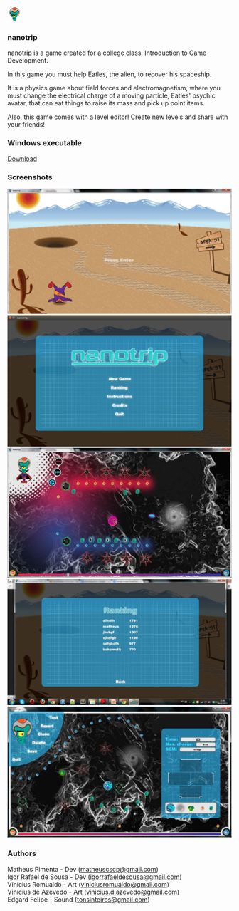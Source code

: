 ![Eatles](https://raw.githubusercontent.com/matheuscscp/nanotrip/gh-pages/images/icon.png)

### nanotrip
nanotrip is a game created for a college class, Introduction to Game Development.

In this game you must help Eatles, the alien, to recover his spaceship.

It is a physics game about field forces and electromagnetism, where you must change the electrical charge of a moving particle, Eatles' psychic avatar, that can eat things to raise its mass and pick up point items.

Also, this game comes with a level editor! Create new levels and share with your friends!

### Windows executable
[Download](https://downloads.sourceforge.net/project/nanotrip/nanotrip.zip?r=https%3A%2F%2Fsourceforge.net%2Fprojects%2Fnanotrip%2F&ts=1360884880&use_mirror=ufpr)

### Screenshots
![Splash screen](https://raw.githubusercontent.com/matheuscscp/nanotrip/gh-pages/images/splash_screen.png)
![Title screen](https://raw.githubusercontent.com/matheuscscp/nanotrip/gh-pages/images/title_screen.png)
![Level one](https://raw.githubusercontent.com/matheuscscp/nanotrip/gh-pages/images/level_one.png)
![Ranking](https://raw.githubusercontent.com/matheuscscp/nanotrip/gh-pages/images/ranking.png)
![Map editor](https://raw.githubusercontent.com/matheuscscp/nanotrip/gh-pages/images/map_editor.png)

### Authors
Matheus Pimenta - Dev (matheuscscp@gmail.com)<br />
Igor Rafael de Sousa - Dev (igorrafaeldesousa@gmail.com)<br />
Vinícius Romualdo - Art (viniciusromualdo@gmail.com)<br />
Vinícius de Azevedo - Art (vinicius.d.azevedo@gmail.com)<br />
Edgard Felipe - Sound (tonsinteiros@gmail.com)
